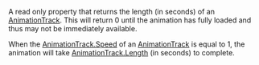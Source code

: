 A read only property that returns the length (in seconds) of an [AnimationTrack](https://developer.roblox.com/en-us/api-reference/class/AnimationTrack). This will return 0 until the animation has fully loaded and thus may not be immediately available.

When the [AnimationTrack.Speed](https://developer.roblox.com/en-us/api-reference/property/AnimationTrack/Speed) of an [AnimationTrack](https://developer.roblox.com/en-us/api-reference/class/AnimationTrack) is equal to 1, the animation will take [AnimationTrack.Length](https://developer.roblox.com/en-us/api-reference/property/AnimationTrack/Length) (in seconds) to complete.